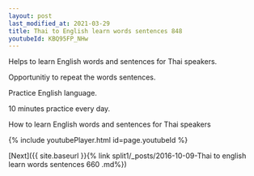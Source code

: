 ```yaml
---
layout: post
last_modified_at: 2021-03-29
title: Thai to English learn words sentences 848 
youtubeId: KBQ95FP_NHw
---
```

 
 
Helps to learn English words and sentences for Thai speakers.

Opportunitiy to repeat the words sentences. 

Practice English language. 
 
10 minutes practice every day. 
 
How to learn English words and sentences for Thai speakers 
 
{% include youtubePlayer.html id=page.youtubeId %}
 
 
[Next]({{ site.baseurl }}{% link  split1/_posts/2016-10-09-Thai to english learn words sentences 660 .md%})
 
